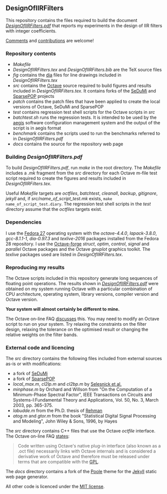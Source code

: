## DesignOfIIRFilters
This repository contains the files required to build the document
[*DesignOfIIRFilters.pdf*](docs/public/DesignOfIIRFilters.pdf) that
reports my experiments in the design of IIR filters with integer coefficients.

[Comments](mailto:designofiirfilters@gmail.com) and
[contributions](https://github.com/robertgj/DesignOfIIRFilters/pulls) are
welcome!

### Repository contents
* *Makefile*
* *DesignOfIIRFilters.tex* and *DesignOfIIRFilters.bib* are the TeX source files
* *fig* contains the [dia](https://github.com/GNOME/dia) files for line drawings
 included in *DesignOfIIRFilters.tex*
* *src* contains the [Octave](https://www.gnu.org/software/octave) source
 required to build figures and results included in *DesignOfIIRFilters.tex*.
 It contains forks of the  [SeDuMi](https://github.com/sqlp/sedumi) and
 [SparsePOP](http://sparsepop.sourceforge.net) projects
* *patch* contains the patch files that have been applied to create the local
 versions of Octave, SeDuMi and SparsePOP
* *test* contains regression test shell scripts for the Octave scripts in *src*
* *batchtest.sh* runs the regression tests. It is intended to be used by the
 [aegis](http://aegis.sourceforge.net) software configuration management system
 and the output of the script is in aegis format
* *benchmark* contains the scripts used to run the benchmarks referred to in
 *DesignOfIIRFilters.pdf*
* *docs* contains the source for the repository web page

### Building *DesignOfIIRFilters.pdf*
To build *DesignOfIIRFilters.pdf*, run *make* in the root directory. The
*Makefile* includes a *.mk* fragment from the *src* directory for each Octave
m-file test script required to create the figures and results included in
*DesignOfIIRFilters.tex*.

Useful *Makefile* targets are *octfiles*, *batchtest*, *cleanall*, *backup*,
*gitignore*, *jekyll* and, if *src/name_of_script_test.mk* exists, 
```make name_of_script_test.diary```. The regression test shell scripts in the
*test* directory assume that the *octfiles* targets exist.

### Dependencies
I use the [Fedora 27](https://getfedora.org/en/workstation/) operating system
with the *octave-4.4.0*, *lapack-3.8.0*, *gcc-8.1.1-1*, *dia-0.97.3* and
*texlive-2016* packages installed from the Fedora 28 repository. I use the
[Octave-forge](https://octave.sourceforge.io) *struct*, *optim*, *control*,
*signal* and *parallel* Octave packages and the Octave *gnuplot* graphics
toolkit. The *texlive* packages used are listed in *DesignOfIIRFilters.tex*. 

### Reproducing my results
The Octave scripts included in this repository generate long sequences of
floating point operations. The results shown in [*DesignOfIIRFilters.pdf*](docs/public/DesignOfIIRFilters.pdf)
were obtained on my system running Octave with a particular combination of
CPU architecture, operating system, library versions, compiler version and
Octave version.

**Your system will almost certainly be different to mine.**

The Octave on-line FAQ [discusses](https://wiki.octave.org/FAQ#Why_is_Octave.27s_floating-point_computation_wrong.3F) this. You may need to modify
an Octave script to run on your system. Try relaxing the constraints on the
filter design, relaxing the tolerance on the optimised result or changing
the relative weights on the filter bands. 

### External code and licencing
The *src* directory contains the following files included from
external sources as-is or with modifications:
* a fork of [SeDuMi](https://github.com/sqlp/sedumi)
* a fork of [SparsePOP](http://sparsepop.sourceforge.net)
* *local_max.m*, *cl2lp.m* and *cl2bp.m* by
 [Selesnick et al.](http://www.ece.rice.edu/dsp/software/cl2.shtml)
* *minphase.m* by Orchard and Willson from "On the Computation of a 
 Minimum-Phase Spectral Factor", IEEE Transactions on Circuits and
 Systems-I:Fundamental Theory and Applications, Vol. 50, No. 3, March 2003,
 pp. 365-375.
* *labudde.m* from the Ph.D. thesis of
 [Rehman](http://www.lib.ncsu.edu/resolver/1840.16/6262)
* *atog.m* and *gtor.m* from the book "Statistical Digital Signal 
 Processing and Modeling", John Wiley & Sons, 1996, by Hayes 

The *src* directory contains C++ files that use the Octave *octfile* interface.
The Octave on-line FAQ [states](https://wiki.octave.org/FAQ#If_I_write_code_using_Octave_do_I_have_to_release_it_under_the_GPL.3F):
>  Code written using Octave's native plug-in interface (also known as a .oct
>  file) necessarily links with Octave internals and is considered a derivative
>  work of Octave and therefore must be released under terms that are
>  compatible with the [GPL](GPLv3).

The *docs* directory contains a fork of the [Poole](http://getpoole.com)
theme for the [Jekyll](http://jekyllrb.com) static web page generator.

All other code is licenced under the [MIT license](LICENSE).
